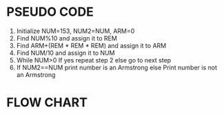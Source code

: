 # PSEUDO CODE
1.	Initialize NUM=153, NUM2=NUM, ARM=0
2.	Find NUM%10 and assign it to REM
3.	Find ARM+(REM * REM * REM) and assign it to ARM
4.	Find NUM/10 and assign it to NUM
5.	While NUM>0
If yes 
   repeat  step 2
else
           go to next step
6.	 If NUM2==NUM
    print number is an Armstrong
else
    Print number is not an Armstrong

# FLOW CHART
